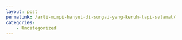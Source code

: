 ```yaml
---
layout: post
permalink: /arti-mimpi-hanyut-di-sungai-yang-keruh-tapi-selamat/
categories:
    - Uncategorized
---
```


